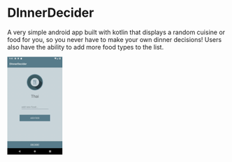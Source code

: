 # DInnerDecider

A very simple android app built with kotlin that displays a random cuisine or food for you, so you never have to make your own dinner decisions! Users also have the ability to add more food types to the list.

<img src="https://github.com/Roselai/DInnerDecider/blob/master/dinnerDeciderUserFLow.gif" alt="Dinner decider gif" width="25%" height="25%">


